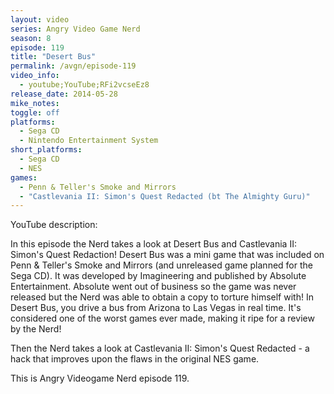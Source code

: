```yaml
---
layout: video
series: Angry Video Game Nerd
season: 8
episode: 119
title: "Desert Bus"
permalink: /avgn/episode-119
video_info:
  - youtube;YouTube;RFi2vcseEz8
release_date: 2014-05-28
mike_notes:
toggle: off
platforms:
  - Sega CD
  - Nintendo Entertainment System
short_platforms:
  - Sega CD
  - NES
games:
  - Penn & Teller's Smoke and Mirrors
  - "Castlevania II: Simon's Quest Redacted (bt The Almighty Guru)"
---
```


<p class="yt-description">YouTube description:</p>

In this episode the Nerd takes a look at Desert Bus and Castlevania II: Simon's Quest Redaction! Desert Bus was a mini game that was included on Penn & Teller's Smoke and Mirrors (and unreleased game planned for the Sega CD). It was developed by Imagineering and published by Absolute Entertainment. Absolute went out of business so the game was never released but the Nerd was able to obtain a copy to torture himself with! In Desert Bus, you drive a bus from Arizona to Las Vegas in real time. It's considered one of the worst games ever made, making it ripe for a review by the Nerd!

Then the Nerd takes a look at Castlevania II: Simon's Quest Redacted - a hack that improves upon the flaws in the original NES game.

This is Angry Videogame Nerd episode 119.